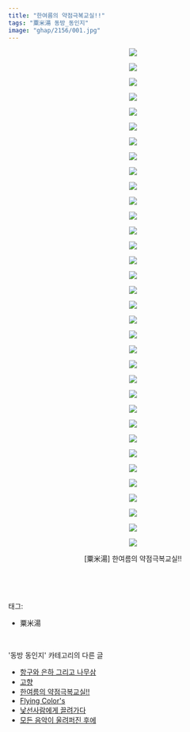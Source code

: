 ```yaml
---
title: "한여름의 약점극복교실!!"
tags: "粟米湯 동방_동인지"
image: "ghap/2156/001.jpg"
---
```

<div class="article">
<p style="text-align: center; clear: none; float: none;"><img src="{{ site.nasurl }}/ghap/2156/001.jpg"/></p>
<p style="text-align: center; clear: none; float: none;"><img src="{{ site.nasurl }}/ghap/2156/002.jpg"/></p>
<p style="text-align: center; clear: none; float: none;"><img src="{{ site.nasurl }}/ghap/2156/003.jpg"/></p>
<p style="text-align: center; clear: none; float: none;"><img src="{{ site.nasurl }}/ghap/2156/004.jpg"/></p>
<p style="text-align: center; clear: none; float: none;"><img src="{{ site.nasurl }}/ghap/2156/005.jpg"/></p>
<p style="text-align: center; clear: none; float: none;"><img src="{{ site.nasurl }}/ghap/2156/006.jpg"/></p>
<p style="text-align: center; clear: none; float: none;"><img src="{{ site.nasurl }}/ghap/2156/007.jpg"/></p>
<p style="text-align: center; clear: none; float: none;"><img src="{{ site.nasurl }}/ghap/2156/008.jpg"/></p>
<p style="text-align: center; clear: none; float: none;"><img src="{{ site.nasurl }}/ghap/2156/009.jpg"/></p>
<p style="text-align: center; clear: none; float: none;"><img src="{{ site.nasurl }}/ghap/2156/010.jpg"/></p>
<p style="text-align: center; clear: none; float: none;"><img src="{{ site.nasurl }}/ghap/2156/011.jpg"/></p>
<p style="text-align: center; clear: none; float: none;"><img src="{{ site.nasurl }}/ghap/2156/012.jpg"/></p>
<p style="text-align: center; clear: none; float: none;"><img src="{{ site.nasurl }}/ghap/2156/013.jpg"/></p>
<p style="text-align: center; clear: none; float: none;"><img src="{{ site.nasurl }}/ghap/2156/014.jpg"/></p>
<p style="text-align: center; clear: none; float: none;"><img src="{{ site.nasurl }}/ghap/2156/015.jpg"/></p>
<p style="text-align: center; clear: none; float: none;"><img src="{{ site.nasurl }}/ghap/2156/016.jpg"/></p>
<p style="text-align: center; clear: none; float: none;"><img src="{{ site.nasurl }}/ghap/2156/017.jpg"/></p>
<p style="text-align: center; clear: none; float: none;"><img src="{{ site.nasurl }}/ghap/2156/018.jpg"/></p>
<p style="text-align: center; clear: none; float: none;"><img src="{{ site.nasurl }}/ghap/2156/019.jpg"/></p>
<p style="text-align: center; clear: none; float: none;"><img src="{{ site.nasurl }}/ghap/2156/020.jpg"/></p>
<p style="text-align: center; clear: none; float: none;"><img src="{{ site.nasurl }}/ghap/2156/021.jpg"/></p>
<p style="text-align: center; clear: none; float: none;"><img src="{{ site.nasurl }}/ghap/2156/022.jpg"/></p>
<p style="text-align: center; clear: none; float: none;"><img src="{{ site.nasurl }}/ghap/2156/023.jpg"/></p>
<p style="text-align: center; clear: none; float: none;"><img src="{{ site.nasurl }}/ghap/2156/024.jpg"/></p>
<p style="text-align: center; clear: none; float: none;"><img src="{{ site.nasurl }}/ghap/2156/025.jpg"/></p>
<p style="text-align: center; clear: none; float: none;"><img src="{{ site.nasurl }}/ghap/2156/026.jpg"/></p>
<p style="text-align: center; clear: none; float: none;"><img src="{{ site.nasurl }}/ghap/2156/027.jpg"/></p>
<p style="text-align: center; clear: none; float: none;"><img src="{{ site.nasurl }}/ghap/2156/028.jpg"/></p>
<p style="text-align: center; clear: none; float: none;"><img src="{{ site.nasurl }}/ghap/2156/029.jpg"/></p>
<p style="text-align: center; clear: none; float: none;"><img src="{{ site.nasurl }}/ghap/2156/030.jpg"/></p>
<p style="text-align: center; clear: none; float: none;"><img src="{{ site.nasurl }}/ghap/2156/031.jpg"/></p>
<p style="text-align: center; clear: none; float: none;"><img src="{{ site.nasurl }}/ghap/2156/032.jpg"/></p>
<p style="text-align: center; clear: none; float: none;"><img src="{{ site.nasurl }}/ghap/2156/033.jpg"/></p>
<p style="text-align: center; clear: none; float: none;"><img src="{{ site.nasurl }}/ghap/2156/034.jpg"/></p>
<p style="text-align: center; clear: none; float: none;">[粟米湯] 한여름의 약점극복교실!!</p>
<p><br/></p>
</div><br/>
<div class="tagTrail">
<p>태그: </p>
<ul>
<li>粟米湯</li>
</ul>
</div><br/>
<div class="another">
<p>'동방 동인지' 카테고리의 다른 글</p>
<ul>
<li><a href="/2016-09-13-ghap_2160">항구와 은하 그리고 나무삼</a></li>
<li><a href="/2016-09-13-ghap_2159">고향</a></li>
<li><a href="/2016-09-13-ghap_2156">한여름의 약점극복교실!!</a></li>
<li><a href="/2016-09-13-ghap_2155">Flying Color's</a></li>
<li><a href="/2016-09-12-ghap_2154">낯선사람에게 끌려가다</a></li>
<li><a href="/2016-09-12-ghap_2153">모든 음악이 울려퍼진 후에</a></li>
</ul>
</div><br/>
<div class="cb_module cb_fluid">
<div class="cb_wrt cb_profile">
</div><!-- commentList close -->
</div><br/>
